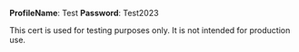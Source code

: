 **ProfileName**: Test
**Password**: Test2023

This cert is used for testing purposes only. It is not intended for production use.